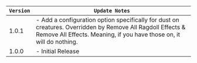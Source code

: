 | `Version` | `Update Notes`                                                                                                                                                                      |
|-----------|-------------------------------------------------------------------------------------------------------------------------------------------------------------------------------------|
| 1.0.1     | - Add a configuration option specifically for dust on creatures.  Overridden by Remove All Ragdoll Effects & Remove All Effects. Meaning, if you have those on, it will do nothing. |
| 1.0.0     | - Initial Release                                                                                                                                                                   |